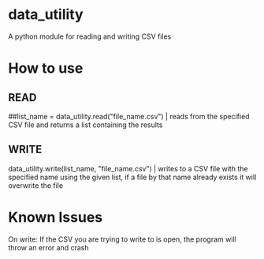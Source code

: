 # data_utility
A python module for reading and writing CSV files

# How to use
## READ
##list_name = data_utility.read("file_name.csv") | 
reads from the specified CSV file and returns a list containing the results

## WRITE
data_utility.write(list_name, "file_name.csv") | 
writes to a CSV file with the specified name using the given list, if a file by that name already exists it will overwrite the file

# Known Issues
On write: If the CSV you are trying to write to is open, the program will throw an error and crash
